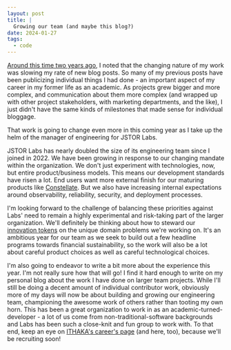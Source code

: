 ```yaml
---
layout: post
title: |
  Growing our team (and maybe this blog?)
date: 2024-01-27
tags:
  - code
---
```


[Around this time two years ago](/2022/01/11/cmu-digicol-and-neh), I noted that the changing nature of my work was slowing my rate of new blog posts.
So many of my previous posts have been publicizing individual things I had done - an important aspect of my career in my former life as an academic.
As projects grew bigger and more complex, and communication about them more complex (and wrapped up with other project stakeholders, with marketing departments, and the like), I just didn't have the same kinds of milestones that made sense for individual bloggage.

That work is going to change even more in this coming year as I take up the helm of the manager of engineering for JSTOR Labs.

JSTOR Labs has nearly doubled the size of its engineering team since I joined in 2022.
We have been growing in response to our changing mandate within the organization.
We don't just experiment with technologies, now, but entire product/business models.
This means our development standards have risen a lot.
End users want more external finish for our maturing products like [Constellate](https://constellate.org).
But we also have increasing internal expectations around observability, reliability, security, and deployment processes.

I'm looking forward to the challenge of balancing these priorities against Labs' need to remain a highly experimental and risk-taking part of the larger organization.
We'll definitely be thinking about how to steward our [innovation tokens](https://mcfunley.com/choose-boring-technology) on the unique domain problems we're working on.
It's an ambitious year for our team as we seek to build out a few headline programs towards financial sustainability, so the work will also be a lot about careful product choices as well as careful technological choices.

I'm also going to endeavor to write a bit more about the experience this year.
I'm not really sure how that will go!
I find it hard enough to write on my personal blog about the work I have done on larger team projects.
While I'll still be doing a decent amount of individual contributor work, obviously more of my days will now be about building and growing our engineering team, championing the awesome work of others rather than tooting my own horn.
This has been a great organization to work in as an academic-turned-developer - a lot of us come from non-traditional-software backgrounds and Labs has been such a close-knit and fun group to work with.
To that end, keep an eye on [ITHAKA's career's page](https://www.ithaka.org/careers/) (and here, too), because we'll be recruiting soon!
